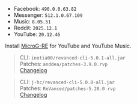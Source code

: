 - Facebook: `490.0.0.63.82`  
- Messenger: `512.1.0.67.109`  
- Music: `8.05.51`  
- Reddit: `2025.12.1`  
- YouTube: `20.12.46`  

Install [MicroG-RE](https://github.com/WSTxda/MicroG-RE/releases) for YouTube and YouTube Music.
  
> CLI: `inotia00/revanced-cli-5.0.1-all.jar`  
> Patches: `anddea/patches-3.9.0.rvp`  
> [Changelog](https://github.com/anddea/revanced-patches/releases/tag/v3.9.0)

> CLI: `j-hc/revanced-cli-5.0.0-all.jar`  
> Patches: `ReVanced/patches-5.28.0.rvp`  
> [Changelog](https://github.com/ReVanced/revanced-patches/releases/tag/v5.28.0)  
